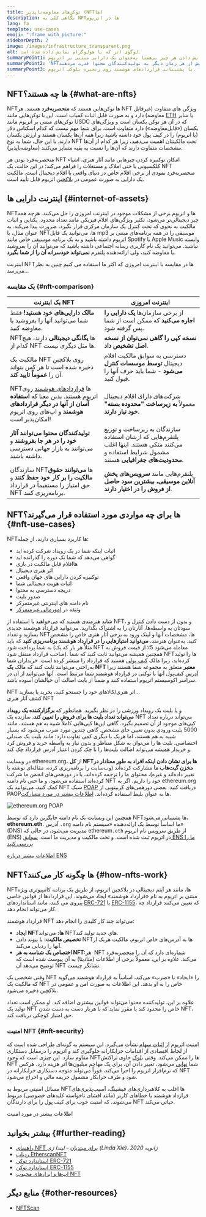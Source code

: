 ```yaml
---
title: توکن‌های معاوضه‌ناپذیر (NFTها)
description: نگاهی کلی به NFTها در اتریوم
lang: fa
template: use-cases
emoji: ":frame_with_picture:"
sidebarDepth: 2
image: /images/infrastructure_transparent.png
alt: لوگوی اتر که با هولوگرام نمایش داده شده‌ است.
summaryPoint1: راهی برای نمایش دادن هر چیز بی‌همتا به‌عنوان یک دارایی مبتنی بر اتریوم.
summaryPoint2: '‏NFTها بیش از هر زمان دیگر به تولیدکنندگان محتوا قدرت می‌دهند.'
summaryPoint3: با پشتیبانی قراردادهای هوشمند روی زنجیره‌ بلوکی اتریوم.
---
```


## NFTها چه هستند؟ {#what-are-nfts}

NFTها توکن‌هایی هستند که **منحصربه‌فرد** هستند. هر NFT ویژگی های متفاوت (غیرقابل معاوضه) دارد و به صورت قابل اثبات کمیاب است. این با توکن‌هایی مانند [ETH](/glossary/#ether) یا سایر توکن‌های مبتنی بر اتریوم مانند USDC که در آن هر توکن یکسان است و ویژگی‌های یکسان («قابل‌معاوضه») دارد متفاوت است. برای شما مهم نیست که کدام اسکناس دلار (یا اتریوم) را در کیف پول خود داشته باشید زیرا همه آن‌ها یکسان هستند و ارزش یکسان دارند. با این حال، شما به نوع NFT تحت مالکیتتان اهمیت _می‌دهید_، زیرا هر کدام از آن‌ها مشخصات متفاوت دارند که آن‌ها را نسبت به بقیه متمایز می‌کنند (معاوضه‌ناپذیر).

منحصربه‌فرد بودن هر NFT امکان توکنیزه کردن چیزهایی مانند آثار هنری، اشیاء کلکسیونی یا حتی املاک و مستغلات را فراهم می‌کند؛ در این حالت، یک NFT منحصربه‌فرد نمودی از برخی اقلام خاص در دنیای واقعی یا اقلام دیجیتال است. مالکیت یک دارایی به صورت عمومی در [بلاکچین](/glossary/#blockchain) اتریوم قابل تأیید است.

<YouTube id="Xdkkux6OxfM" />

## اینترنت دارایی ها {#internet-of-assets}

NFTها و اتریوم برخی از مشکلات موجود در اینترنت امروزی را حل می‌کنند. هرچه همه چیز دیجیتالی‌تر می‌شود، تکثیر ویژگی‌های اقلام فیزیکی مانند تعداد محدود، یکتایی و اثبات مالکیت به نحوی که تحت کنترل یک سازمان مرکزی قرار نگیرد، ضرورت پیدا می‌کند. به عنوان مثال، با NFTها، می‌توانید یک فایل mp3 موسیقی را در همه برنامه‌های مبتنی بر اتریوم داشته باشید و به یک برنامه موسیقی خاص مانند Spotify یا Apple Music وابسته نباشید. می‌توانید یک نام کاربری رسانه اجتماعی داشته باشید که می‌توانید آن را بفروشید یا معاوضه کنید، ولی ارائه‌دهنده پلتفرم **نمی‌تواند خودسرانه آن را از شما بگیرد**.

اینترنت NFTها در مقایسه با اینترنت امروزی که اکثر ما استفاده می کنیم چنین به نظر می‌رسد...

### یک مقایسه {#nft-comparison}

| یک اینترنت NFT                                                                                                                                                             | اینترنت امروزی                                                                                                                                 |
| -------------------------------------------------------------------------------------------------------------------------------------------------------------------------- | ---------------------------------------------------------------------------------------------------------------------------------------------- |
| **مالک دارایی‌های خود هستید!** فقط شما می‌توانید آنها را بفروشید یا معاوضه کنید.                                                                                           | از برخی سازمان‌ها **یک دارایی را اجاره می‌کنید** که ممکن است از شما پس گرفته شود.                                                              |
| NFTها **یگانگی دیجیتالی** دارند، هیچ کدام از NFT ها مثل دیگری نیست.                                                                                                        | **نسخه کپی را گاهی نمی‌توان از نسخه اصل تشخیص داد**.                                                                                           |
| مالکیت یک NFT روی بلاکچین ذخیره شده است تا هر کس بتواند آن را **عموماً تایید کند**.                                                                                        | دسترسی به سوابق مالکیت اقلام دیجیتال **توسط موسسات کنترل می‌شود** - شما باید حرف آنها را قبول کنید.                                            |
| NFTها [قراردادهای هوشمند](/glossary/#smart-contract) روی اتریوم هستند. بدین معنا که **استفاده آسان از آنها در دیگر قراردادهای هوشمند** و اپ‌های روی اتریوم امکان‌پذیر است! | شرکت‌های دارای اقلام دیجیتال معمولاً **به زیرساخت "محدوده بسته" خود نیاز دارند**.                                                              |
| **تولیدکنندگان محتوا می‌توانند آثار خود را در هر جا بفروشند** و می‌توانند به بازار جهانی دسترسی داشته باشند.                                                               | سازندگان به زیرساخت و توزیع پلتفرم‌هایی که ازشان استفاده می‌کنند متکی هستند. اینها اغلب مشمول شرایط استفاده و **محدودیت‌های جغرافیایی** هستند. |
| سازندگان NFTها **می‌توانند حقوق مالکیت را بر کار خود حفظ کنند** و حق امتیاز را مستقیماً در قرارداد NFT برنامه‌ریزی کنند.                                                   | پلتفرم‌هایی مانند **سرویس‌های پخش آنلاین موسیقی، بیشترین سود حاصل از فروش را در اختیار دارند**.                                                |

## NFTها برای چه مواردی مورد استفاده قرار می‌گیرند؟ {#nft-use-cases}

NFTها کاربرد بسیاری دارند، از جمله:

- اثبات اینکه شما در یک رویداد شرکت کرده اید
- گواهی می‌دهد که شما یک دوره را گذرانده اید
- اقلام قابل مالکیت در بازی‎‌‌ها
- اثر هنری دیجیتال
- توکنیزه کردن دارایی های جهان واقعی
- اثبات هویت دیجیتالی شما
- دریچه دسترسی به محتوا
- صدور بلیت
- نام دامنه های اینترنتی غیرمتمرکز
- وثیقه در [امورمالی غیرمتمرکز](/glossary/#defi)

شاید هنرمندی هستید که می‌خواهید با استفاده از NFT، و بدون از دست دادن کنترل و سودتان به واسطه‌ها، آثارتان را به اشتراک بگذارید. می‌توانید قرارداد هوشمند جدیدی بسازید و تعداد NFTها، مشخصات آنها و لینک ورود به برخی آثار هنری خاص را مشخص کنید. به‌عنوان هنرمند، **می‌توانید امتیازهایی را در قرارداد هوشمند برنامه‌ریزی کنید** که باید به شما پرداخت شود (مثلاً هر بار که یک NFT معامله می‌شود 5٪ از قیمت فروش به صاحب قرارداد منتقل شود). همچنین همیشه می‌توانید ثابت کنید که شما NFTها را تولید کرده‌اید، زیرا مالک [کیف پولی](/glossary/#wallet) هستید که قرارداد را منتشر کرده است. خریداران شما به‌راحتی می‌توانند ثابت کنند که مالک **یک NFT معتبر** متعلق به مجموعه شما هستند زیرا [آدرس](/glossary/#address) کیف‌پول آنها با توکنی در قرارداد هوشمند شما مرتبط است. آنها می‌توانند از آن در سراسر اکوسیستم اتریوم استفاده کنند و ضمناً از بابت اصالت آن خیالشان آسوده باشد.

<InfoBanner shouldSpaceBetween emoji=":eyes:" mt="8">
  <div>NFT اثر هنری/کالاهای خود را جستجو کنید، بخرید یا بسازید...</div>
  <ButtonLink href="/apps/?category=collectibles#explore">
    کشف آثار هنری NFT
  </ButtonLink>
</InfoBanner>

و یا بلیت یک رویداد ورزشی را در نظر بگیرید. همانطور که **برگزارکننده‌ یک رویداد می‌تواند تعداد بلیت ها برای فروش را تعیین کند**، سازنده یک NFT می‌تواند درباره تعداد کپی‌های موجود از آن تصمیم بگیرد. گاهی این‌ها کپی‌هایی کاملاً شبیه به هم هستند، مانند 5000 بلیت ورودی بدون تعیین جای مشخص. گاهی چندین مورد ضرب می‌شود که بسیار شبیه به هم هستند، اما هریک با دیگری کمی تفاوت دارد؛ مانند بلیت یک صندلی اختصاصی. بلیت ها را می‌توان به شکل متناظر و بدون نیاز به واسطه خرید و فروش کرد و خریدار همیشه می‌تواند اصالت بلیت‌ها را با چک کردن اعتبار آدرس قرارداد چک کند.

در وبسایت ethereum.org، از **کل NFTها برای نشان دادن اینکه افراد به طور معنادار در مخزن گیت‌هاب ما** مشارکت کرده‌اند (وب‌سایت را برنامه‌ریزی کرده، مقاله‌ای نوشته یا تغییر داده‌اند و غیره)، محتوای ما را ترجمه کرده‌اند، یا در دورهمی‌های انجمن ما شرکت کرده‌اند استفاده می‌شود، و ما حتی نام دامنه NFT خود را داریم. اگر به ethereum.org کمک کنید، می‌توانید یک NFT سبک [POAP](/glossary/#poap) دریافت کنید. بعضی دورهمی‌های کریپتویی از PAOPها به عنوان بلیط استفاده کرده‌اند. [اطلاعات بیشتر در مورد مشارکت](/contributing/#poap).

![ethereum.org POAP](./poap.png)

همچنین این وبسایت یک نام دامنه جایگزین دارد که توسط NFTها پشتیبانی می‌شود، **ethereum.eth**. آدرس `.org` ما اساساً توسط یک ارائه‌دهنده‌ «سیستم نام دامنه» (DNS) مدیریت می‌شود، در حالی که ethereum`.eth` از طریق سرویس نام اتریوم (ENS) در اتریوم ثبت شده‌ است. و تحت مالکیت و مدیریت ما است. [سوابق ENS ما را بررسی کنید](https://app.ens.domains/name/ethereum.eth)

[اطلاعات بیشتر درباره‌ ENS](https://app.ens.domains)

<Divider />

## NFTها چگونه کار می‌کنند؟ {#how-nfts-work}

NFTها، مانند هر آیتم دیجیتالی در بلاکچین اتریوم، از طریق یک برنامه کامپیوتری ویژه مبتنی بر اتریوم به نام «قرارداد هوشمند» ایجاد می‌شوند. این قراردادها از قوانین خاصی پیروی می کنند، مانند استانداردهای [ERC-721](/glossary/#erc-721) یا [ERC-1155](/glossary/#erc-1155)، که تعیین می‌کنند قرارداد چه کار می‌تواند انجام دهد.

قرارداد هوشمند NFT می‌تواند چند کار کلیدی را انجام دهد:

- **ایجاد NFTها:** می‌تواند NFTهای جدید تولید کند.
- **تخصیص مالکیت:** با پیوند دادن NFT‌ها به آدرس‌های خاص اتریوم، مالکیت هریک از آنها را ردیابی می‌کند.
- **اختصاص یک شناسه به هر NFT:‏** هر NFT شماره‌ای دارد که آن را منحصربه‌فرد می‌کند. علاوه بر این، معمولاً برخی از اطلاعات (متادیتا) به آن پیوست شده است که توضیح می‌دهد آن NFT نشانگر چیست.

وقتی شخصی یک NFT را «ایجاد» یا «ضرب» می‌کند، اساساً به قرارداد هوشمند می‌گوید که مالکیت یک NFT خاص را به او بدهد. این اطلاعات به صورت امن و عمومی در بلاکچین ذخیره می‌شود.

علاوه بر این، تولیدکننده محتوا می‌تواند قوانین بیشتری اضافه کند. او ممکن است تعداد تولید یک NFT خاص را محدود کند یا مقرر نماید که با هربار دست به دست شدن NFT، حق امتیاز کوچکی دریافت کند.

### امنیت NFT {#nft-security}

امنیت اتریوم از [اثبات سهام](/glossary/#pos) نشأت می‌گیرد. این سیستم به گونه‌ای طراحی شده است که از لحاظ اقتصادی از اقدامات خرابکارانه جلوگیری کند و اتریوم را درمقابل دستکاری مقاوم سازد. این چیزی است که وجود NFTها را ممکن می‌کند. وقتی [بلوک](/glossary/#block) حاوی تراکنش NFT شما [نهایی](/glossary/#finality) می‌شود، تغییر دادن آن، برای یک مهاجم میلیون‌ها اتر هزینه دارد. هرکس که نرم‌افزار اتریوم را اجرا می‌کند، فوراً می‌تواند متوجه دستکاری خرابکارانه در NFT شود و طرف خرابکار مشمول جریمه مالی و اخراج می‌شود.

مسائل امنیتی مربوط به NFTها اغلب به کلاهبرداری‌های فیشینگ، آسیب‌پذیری‌های قرارداد هوشمند یا خطاهای کاربر (مانند افشای ناخواسته کلیدهای خصوصی) مربوط می‌شوند، که امنیت خوب برای کیف پول را برای دارندگان NFT حیاتی می‌کند.

<ButtonLink href="/security/">
  اطلاعات بیشتر در مورد امنیت
</ButtonLink>

## بیشتر بخوانید {#further-reading}

- [راهنمای NFT برای مبتدیان](https://linda.mirror.xyz/df649d61efb92c910464a4e74ae213c4cab150b9cbcc4b7fb6090fc77881a95d) – _لیندا ژی (Linda Xie)، ژانویه 2020_
- [ردیاب EtherscanNFT](https://etherscan.io/nft-top-contracts)
- [استاندارد توکن ERC-721](/developers/docs/standards/tokens/erc-721/)
- [استاندارد توکن ERC-1155](/developers/docs/standards/tokens/erc-1155/)
- [اپ‌ها و ابزارهای محبوب NFT](https://www.ethereum-ecosystem.com/blockchains/ethereum/nfts)

## منابع دیگر {#other-resources}

- [NFTScan](https://nftscan.com/)

<Divider />

<QuizWidget quizKey="nfts" />
